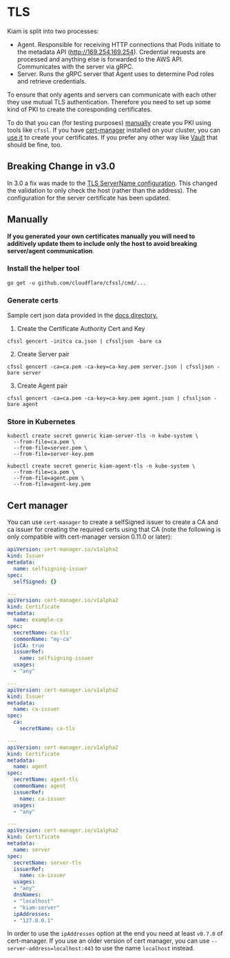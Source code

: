 # TLS

Kiam is split into two processes:

* Agent. Responsible for receiving HTTP connections that Pods initiate to the metadata API (http://169.254.169.254). Credential requests are processed and anything else is forwarded to the AWS API. Communicates with the server via gRPC.
* Server. Runs the gRPC server that Agent uses to determine Pod roles and retrieve credentials.

To ensure that only agents and servers can communicate with each other they use mutual TLS authentication. Therefore you need to set up some kind of PKI to create the coresponding certificates.

To do that you can (for testing purposes) [manually](#manually) create you PKI using tools like `cfssl`. If you have [cert-manager](https://github.com/jetstack/cert-manager) installed on your cluster, you can [use it](#cert-manager) to create your certificates. If you prefer any other way like [Vault](https://www.vaultproject.io/docs/secrets/pki/) that should be fine, too.

## Breaking Change in v3.0
In 3.0 a fix was made to the [TLS ServerName configuration](https://github.com/uswitch/kiam/pull/86). This changed the validation to only check the host (rather than the address). The configuration for the server certificate has been updated. 


## Manually

**If you generated your own certificates manually you will need to additively update them to include only the host to avoid breaking server/agent communication**.

### Install the helper tool
```
go get -u github.com/cloudflare/cfssl/cmd/...
```

### Generate certs
Sample cert json data provided in the [docs directory.](https://github.com/uswitch/kiam/tree/master/docs)

1. Create the Certificate Authority Cert and Key

```
cfssl gencert -initca ca.json | cfssljson -bare ca
```

2. Create Server pair

```
cfssl gencert -ca=ca.pem -ca-key=ca-key.pem server.json | cfssljson -bare server
```

3. Create Agent pair

```
cfssl gencert -ca=ca.pem -ca-key=ca-key.pem agent.json | cfssljson -bare agent
```

### Store in Kubernetes

```
kubectl create secret generic kiam-server-tls -n kube-system \
  --from-file=ca.pem \
  --from-file=server.pem \
  --from-file=server-key.pem
````

```
kubectl create secret generic kiam-agent-tls -n kube-system \
  --from-file=ca.pem \
  --from-file=agent.pem \
  --from-file=agent-key.pem
````

## Cert manager

You can use `cert-manager` to create a selfSigned issuer to create a CA and ca issuer for creating the required certs using that CA (note the following is only compatible with cert-manager version 0.11.0 or later):

```yaml
apiVersion: cert-manager.io/v1alpha2
kind: Issuer
metadata:
  name: selfsigning-issuer
spec:
  selfSigned: {}

---
apiVersion: cert-manager.io/v1alpha2
kind: Certificate
metadata:
  name: example-ca
spec:
  secretName: ca-tls
  commonName: "my-ca"
  isCA: true
  issuerRef:
    name: selfsigning-issuer
  usages:
  - "any"

---
apiVersion: cert-manager.io/v1alpha2
kind: Issuer
metadata:
  name: ca-issuer
spec:
  ca:
    secretName: ca-tls

---
apiVersion: cert-manager.io/v1alpha2
kind: Certificate
metadata:
  name: agent
spec:
  secretName: agent-tls
  commonName: agent
  issuerRef:
    name: ca-issuer
  usages:
  - "any"

---
apiVersion: cert-manager.io/v1alpha2
kind: Certificate
metadata:
  name: server
spec:
  secretName: server-tls
  issuerRef:
    name: ca-issuer
  usages:
  - "any"
  dnsNames:
  - "localhost"
  - "kiam-server"
  ipAddresses:
  - "127.0.0.1"
```

In order to use the `ipAddresses` option at the end you need at least `v0.7.0` of cert-manager.
If you use an older version of cert manager, you can use `--server-address=localhost:443` to use the name `localhost` instead.
